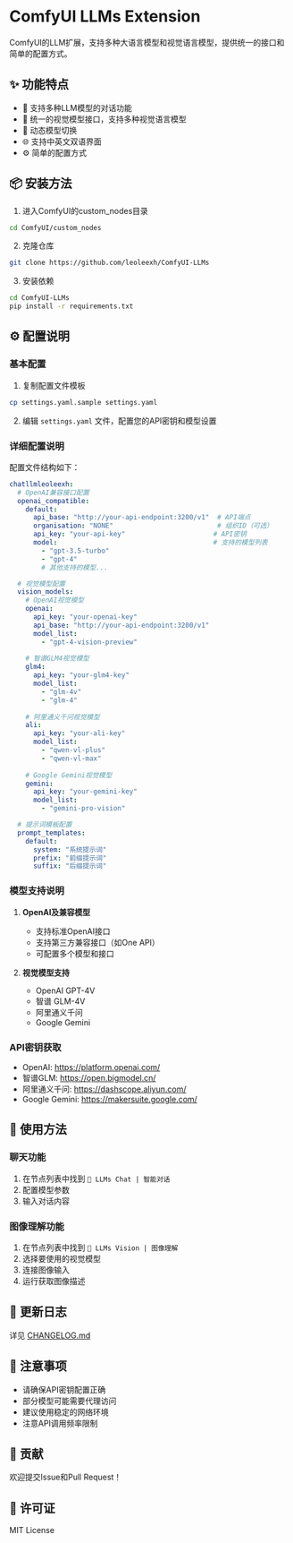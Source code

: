 # ComfyUI LLMs Extension

ComfyUI的LLM扩展，支持多种大语言模型和视觉语言模型，提供统一的接口和简单的配置方式。

## ✨ 功能特点

- 🤖 支持多种LLM模型的对话功能
- 🎯 统一的视觉模型接口，支持多种视觉语言模型
- 🔄 动态模型切换
- 🌐 支持中英文双语界面
- ⚙️ 简单的配置方式

## 📦 安装方法

1. 进入ComfyUI的custom_nodes目录
```bash
cd ComfyUI/custom_nodes
```

2. 克隆仓库
```bash
git clone https://github.com/leoleexh/ComfyUI-LLMs
```

3. 安装依赖
```bash
cd ComfyUI-LLMs
pip install -r requirements.txt
```

## ⚙️ 配置说明

### 基本配置

1. 复制配置文件模板
```bash
cp settings.yaml.sample settings.yaml
```

2. 编辑 `settings.yaml` 文件，配置您的API密钥和模型设置

### 详细配置说明

配置文件结构如下：

```yaml
chatllmleoleexh:
  # OpenAI兼容接口配置
  openai_compatible:
    default:
      api_base: "http://your-api-endpoint:3200/v1"  # API端点
      organisation: "NONE"                          # 组织ID（可选）
      api_key: "your-api-key"                      # API密钥
      model:                                       # 支持的模型列表
        - "gpt-3.5-turbo"
        - "gpt-4"
        # 其他支持的模型...

  # 视觉模型配置
  vision_models:
    # OpenAI视觉模型
    openai:
      api_key: "your-openai-key"
      api_base: "http://your-api-endpoint:3200/v1"
      model_list:
        - "gpt-4-vision-preview"
    
    # 智谱GLM4视觉模型
    glm4:
      api_key: "your-glm4-key"
      model_list: 
        - "glm-4v"
        - "glm-4"
    
    # 阿里通义千问视觉模型
    ali:
      api_key: "your-ali-key"
      model_list:
        - "qwen-vl-plus"
        - "qwen-vl-max"
    
    # Google Gemini视觉模型
    gemini:
      api_key: "your-gemini-key"
      model_list:
        - "gemini-pro-vision"

  # 提示词模板配置
  prompt_templates:
    default:
      system: "系统提示词"
      prefix: "前缀提示词"
      suffix: "后缀提示词"
```

### 模型支持说明

1. **OpenAI及兼容模型**
   - 支持标准OpenAI接口
   - 支持第三方兼容接口（如One API）
   - 可配置多个模型和接口

2. **视觉模型支持**
   - OpenAI GPT-4V
   - 智谱 GLM-4V
   - 阿里通义千问
   - Google Gemini

### API密钥获取

- OpenAI: https://platform.openai.com/
- 智谱GLM: https://open.bigmodel.cn/
- 阿里通义千问: https://dashscope.aliyun.com/
- Google Gemini: https://makersuite.google.com/

## 🎯 使用方法

### 聊天功能
1. 在节点列表中找到 `🤖 LLMs Chat | 智能对话`
2. 配置模型参数
3. 输入对话内容

### 图像理解功能
1. 在节点列表中找到 `🎯 LLMs Vision | 图像理解`
2. 选择要使用的视觉模型
3. 连接图像输入
4. 运行获取图像描述

## 🔄 更新日志

详见 [CHANGELOG.md](CHANGELOG.md)

## 📝 注意事项

- 请确保API密钥配置正确
- 部分模型可能需要代理访问
- 建议使用稳定的网络环境
- 注意API调用频率限制

## 🤝 贡献

欢迎提交Issue和Pull Request！

## 📄 许可证

MIT License